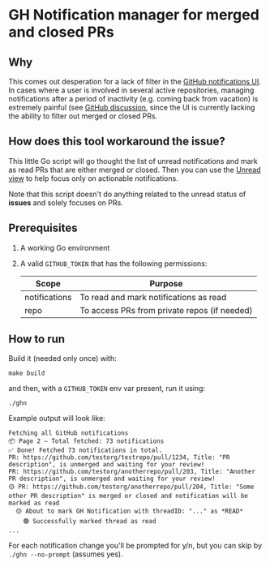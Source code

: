 # GH Notification manager for merged and closed PRs

## Why

This comes out desperation for a lack of filter in the [GitHub notifications UI](https://github.com/notifications).
In cases where a user is involved in several active repositories, managing notifications after a period of 
inactivity (e.g. coming back from vacation) is extremely painful (see [GitHub discussion](https://github.com/orgs/community/discussions/15591),
since the UI is currently lacking the ability to filter out merged or closed PRs.

## How does this tool workaround the issue?

This little Go script will go thought the list of unread notifications and mark as read PRs that are either merged or
closed. Then you can use the [Unread view](https://github.com/notifications?query=is%3Aunread) to help focus only on
actionable notifications.

Note that this script doesn't do anything related to the unread status of **issues** and solely focuses on PRs.

## Prerequisites

1. A working Go environment


2. A valid `GITHUB_TOKEN` that has the following permissions:

    | Scope	         | Purpose                                      |
    |----------------|----------------------------------------------|
    | notifications	 | To read and mark notifications as read       |
    | repo           | To access PRs from private repos (if needed) |

## How to run

Build it (needed only once) with:
```
make build
```

and then, with a `GITHUB_TOKEN` env var present, run it using:

`./ghn`

Example output will look like:

```
Fetching all GitHub notifications
📦 Page 2 — Total fetched: 73 notifications
✅ Done! Fetched 73 notifications in total.
PR: https://github.com/testorg/testrepo/pull/1234, Title: "PR description", is unmerged and waiting for your review!
PR: https://github.com/testorg/anotherrepo/pull/203, Title: "Another PR description", is unmerged and waiting for your review!
🟡 PR: https://github.com/testorg/anotherrepo/pull/204, Title: "Some other PR description" is merged or closed and notification will be marked as read
  🟡 About to mark GH Notification with threadID: "..." as *READ*
    🟢 Successfully marked thread as read
...
```

For each notification change you'll be prompted for y/n, but you can skip by `./ghn --no-prompt` (assumes yes).
